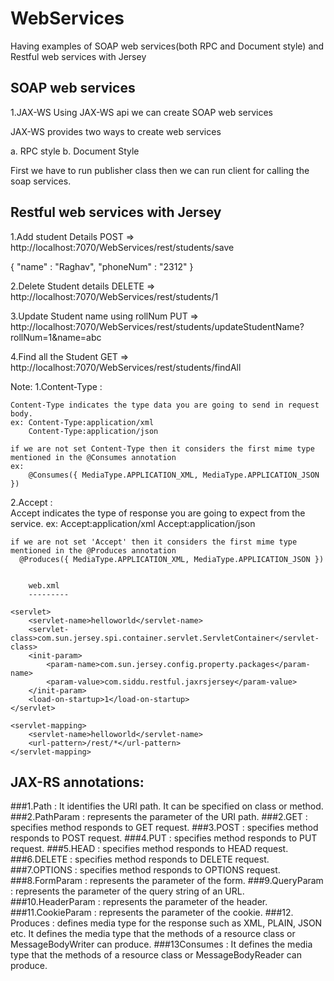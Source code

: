# WebServices
Having examples of SOAP web services(both RPC and Document style) and Restful web services with Jersey

SOAP web services 
--------------------
1.JAX-WS
  Using JAX-WS api we can create SOAP web services
  
  JAX-WS provides two ways to create web services
 
  a. RPC style
  b. Document Style
  
 First we have to run publisher class then we can run client for calling the soap services. 



  
  
Restful web services with Jersey
---------------------------------

1.Add student Details
POST => http://localhost:7070/WebServices/rest/students/save

{
"name" : "Raghav",
"phoneNum" : "2312"
}


2.Delete Student details
DELETE => http://localhost:7070/WebServices/rest/students/1

3.Update Student name using rollNum
PUT => http://localhost:7070/WebServices/rest/students/updateStudentName?rollNum=1&name=abc


4.Find all the Student
GET => http://localhost:7070/WebServices/rest/students/findAll



Note:
1.Content-Type :
  	
  	Content-Type indicates the type data you are going to send in request body.
 	ex: Content-Type:application/xml
 		Content-Type:application/json
 		
 	if we are not set Content-Type then it considers the first mime type mentioned in the @Consumes annotation
 	ex:
 		@Consumes({ MediaType.APPLICATION_XML, MediaType.APPLICATION_JSON })
 		
 	
2.Accept :	
	  Accept indicates  the type of response you are going to expect from the service.
	  ex: Accept:application/xml
	  	  Accept:application/json
	  	  
	if we are not set 'Accept' then it considers the first mime type mentioned in the @Produces annotation  	    
	  @Produces({ MediaType.APPLICATION_XML, MediaType.APPLICATION_JSON })
	  

		web.xml
		---------
		
	<servlet>
		<servlet-name>helloworld</servlet-name>
		<servlet-class>com.sun.jersey.spi.container.servlet.ServletContainer</servlet-class>
		<init-param>
			<param-name>com.sun.jersey.config.property.packages</param-name>
			<param-value>com.siddu.restful.jaxrsjersey</param-value>
		</init-param>
		<load-on-startup>1</load-on-startup>
	</servlet>
 
	<servlet-mapping>
		<servlet-name>helloworld</servlet-name>
		<url-pattern>/rest/*</url-pattern>
	</servlet-mapping>
	
	
JAX-RS annotations:
--------------------

###1.Path :
   It identifies the URI path. It can be specified on class or method.
###2.PathParam :
   represents the parameter of the URI path.
###2.GET :
   specifies method responds to GET request.
###3.POST :
   specifies method responds to POST request.
###4.PUT :
   specifies method responds to PUT request.
###5.HEAD :
   specifies method responds to HEAD request.
###6.DELETE :
   specifies method responds to DELETE request.
###7.OPTIONS :
   specifies method responds to OPTIONS request.
###8.FormParam :
   represents the parameter of the form.
###9.QueryParam :
   represents the parameter of the query string of an URL.
###10.HeaderParam :
   represents the parameter of the header.
###11.CookieParam :
   represents the parameter of the cookie.
###12. Produces :
   defines media type for the response such as XML, PLAIN, JSON etc. It defines the media type that the methods of a   resource class or MessageBodyWriter can produce.
###13Consumes :
  It defines the media type that the methods of a resource class or MessageBodyReader can produce.


	

